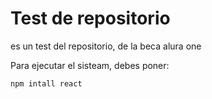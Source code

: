 <h1>Test de repositorio</h1>
es un test del repositorio, de la beca alura one

Para ejecutar el sisteam, debes poner:

```npm intall react```
